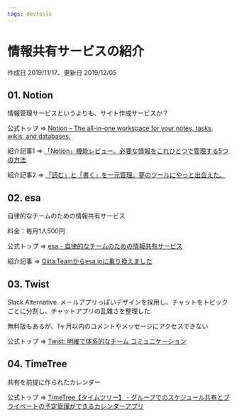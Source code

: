 ```yaml
---
tags: devtools
---
```


# 情報共有サービスの紹介

作成日 2019/11/17、更新日 2019/12/05

## 01. Notion

情報管理サービスというよりも、サイト作成サービスか？

公式トップ => [Notion – The all\-in\-one workspace for your notes, tasks, wikis, and databases\.](https://www.notion.so/)

紹介記事1 => [「Notion」機能レビュー。必要な情報をこれひとつで管理する5つの方法](https://note.mu/yriica/n/nc079db469d47)

紹介記事2 => [「読む」と「書く」を一元管理。夢のツールにやっと出会えた。](https://note.mu/yuriponzuu/n/n0ae20a6f2da6)

## 02. esa

自律的なチームのための情報共有サービス

料金：毎月1人500円

公式トップ => [esa \- 自律的なチームのための情報共有サービス](https://esa.io/)

紹介記事 => [Qiita:Teamからesa\.ioに乗り換えました](https://techblog.lclco.com/entry/2019/01/28/170000)

## 03. Twist

Slack Alternative. メールアプリっぽいデザインを採用し、チャットをトピックごとに分割し、チャットアプリの乱雑さを整理した

無料版もあるが、1ヶ月以内のコメントやメッセージにアクセスできない

公式トップ => [Twist: 明確で体系的なチーム コミュニケーション](https://twist.com/)

## 04. TimeTree

共有を前提に作られたカレンダー

公式トップ => [TimeTree【タイムツリー】 \- グループでのスケジュール共有とプライベートの予定管理ができるカレンダーアプリ](https://timetreeapp.com/intl/ja/)




